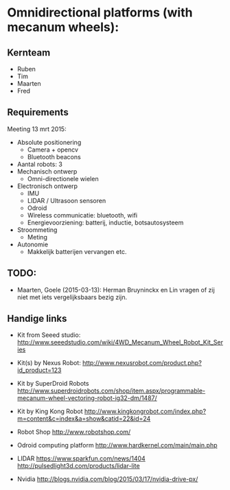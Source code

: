 # Omnidirectional platforms (with mecanum wheels):

## Kernteam
* Ruben
* Tim
* Maarten
* Fred

## Requirements
Meeting 13 mrt 2015:
* Absolute positionering 
   * Camera + opencv
   * Bluetooth beacons
* Aantal robots: 3
* Mechanisch ontwerp
   * Omni-directionele wielen
* Electronisch ontwerp
   * IMU
   * LIDAR / Ultrasoon sensoren
   * Odroid
   * Wireless communicatie: bluetooth, wifi
   * Energievoorziening: batterij, inductie, botsautosysteem
* Stroommeting
   * Meting
* Autonomie
   * Makkelijk batterijen vervangen etc.
   
## TODO:
* Maarten, Goele (2015-03-13): Herman Bruyninckx en Lin vragen of zij niet met iets vergelijksbaars bezig zijn.

## Handige links
* Kit from Seeed studio:
http://www.seeedstudio.com/wiki/4WD_Mecanum_Wheel_Robot_Kit_Series

* Kit(s) by Nexus Robot:
http://www.nexusrobot.com/product.php?id_product=123

* Kit by SuperDroid Robots
http://www.superdroidrobots.com/shop/item.aspx/programmable-mecanum-wheel-vectoring-robot-ig32-dm/1487/

* Kit by King Kong Robot
http://www.kingkongrobot.com/index.php?m=content&c=index&a=show&catid=22&id=24

* Robot Shop
http://www.robotshop.com/

* Odroid computing platform
http://www.hardkernel.com/main/main.php

* LIDAR
https://www.sparkfun.com/news/1404
http://pulsedlight3d.com/products/lidar-lite

* Nvidia
http://blogs.nvidia.com/blog/2015/03/17/nvidia-drive-px/
